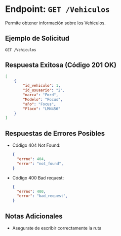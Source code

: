 # Endpoint: `GET /Vehiculos`

Permite obtener información sobre los Vehiculos.

## Ejemplo de Solicitud
```http
GET /Vehiculos
```

## Respuesta Exitosa (Código 201 OK)
```json
[
    {
        "id_vehiculo": 1,
        "id_usuaario": "2",
        "marca": "Ford",
        "Modelo": "Focus",
        "año": "Focus",
        "Placo": "LMN456"
    }
]
```

## Respuestas de Errores Posibles
- Código 404 Not Found:

  ```json
  {
    "errno": 404,
    "error": "not_found",
  }
  ```

- Código 400 Bad request:
  ```json
  {
    "errno": 400,
    "error": "bad_request",
  }
  ``` 

## Notas Adicionales

- Asegurate de escribir correctamente la ruta